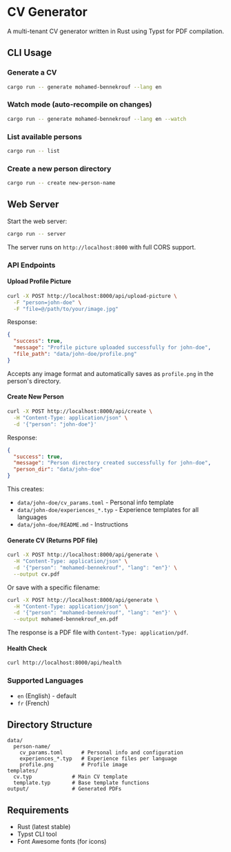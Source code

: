 # CV Generator

A multi-tenant CV generator written in Rust using Typst for PDF compilation.

## CLI Usage

### Generate a CV
```bash
cargo run -- generate mohamed-bennekrouf --lang en
```

### Watch mode (auto-recompile on changes)
```bash
cargo run -- generate mohamed-bennekrouf --lang en --watch
```

### List available persons
```bash
cargo run -- list
```

### Create a new person directory
```bash
cargo run -- create new-person-name
```

## Web Server

Start the web server:
```bash
cargo run -- server
```

The server runs on `http://localhost:8000` with full CORS support.

### API Endpoints

#### Upload Profile Picture
```bash
curl -X POST http://localhost:8000/api/upload-picture \
  -F "person=john-doe" \
  -F "file=@/path/to/your/image.jpg"
```

Response:
```json
{
  "success": true,
  "message": "Profile picture uploaded successfully for john-doe",
  "file_path": "data/john-doe/profile.png"
}
```

Accepts any image format and automatically saves as `profile.png` in the person's directory.

#### Create New Person
```bash
curl -X POST http://localhost:8000/api/create \
  -H "Content-Type: application/json" \
  -d '{"person": "john-doe"}'
```

Response:
```json
{
  "success": true,
  "message": "Person directory created successfully for john-doe",
  "person_dir": "data/john-doe"
}
```

This creates:
- `data/john-doe/cv_params.toml` - Personal info template
- `data/john-doe/experiences_*.typ` - Experience templates for all languages
- `data/john-doe/README.md` - Instructions

#### Generate CV (Returns PDF file)
```bash
curl -X POST http://localhost:8000/api/generate \
  -H "Content-Type: application/json" \
  -d '{"person": "mohamed-bennekrouf", "lang": "en"}' \
  --output cv.pdf
```

Or save with a specific filename:
```bash
curl -X POST http://localhost:8000/api/generate \
  -H "Content-Type: application/json" \
  -d '{"person": "mohamed-bennekrouf", "lang": "en"}' \
  --output mohamed-bennekrouf_en.pdf
```

The response is a PDF file with `Content-Type: application/pdf`.

#### Health Check
```bash
curl http://localhost:8000/api/health
```

### Supported Languages
- `en` (English) - default
- `fr` (French)

## Directory Structure

```
data/
  person-name/
    cv_params.toml      # Personal info and configuration
    experiences_*.typ   # Experience files per language
    profile.png         # Profile image
templates/
  cv.typ             # Main CV template
  template.typ       # Base template functions
output/              # Generated PDFs
```

## Requirements

- Rust (latest stable)
- Typst CLI tool
- Font Awesome fonts (for icons)
